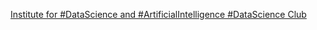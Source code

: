 [Institute for #DataScience and #ArtificialIntelligence   #DataScience Club](https://qi.tc/qi/118138)